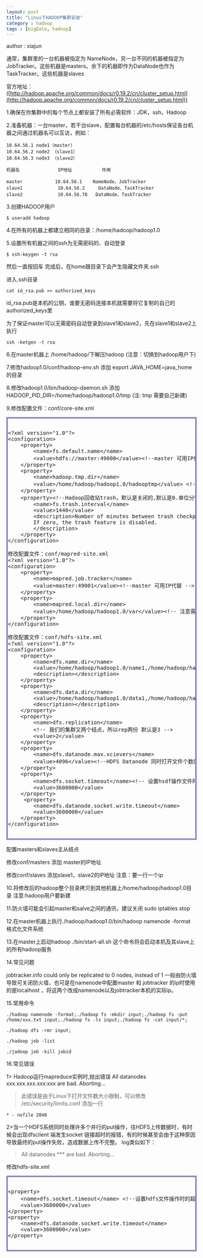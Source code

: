```yaml
---
layout: post
title: "Linux下HADOOP集群安装"
category : hadoop
tags : [bigData, hadoop]
---
```

author : xiajun


通常，集群里的一台机器被指定为 NameNode，另一台不同的机器被指定为JobTracker。这些机器是masters。余下的机器即作为DataNode也作为TaskTracker。这些机器是slaves

官方地址：([http://hadoop.apache.org/common/docs/r0.19.2/cn/cluster_setup.html](http://hadoop.apache.org/common/docs/r0.19.2/cn/cluster_setup.html))

1.确保在你集群中的每个节点上都安装了所有必需软件：JDK，ssh，Hadoop

2.准备机器：一台master，若干台slave，配置每台机器的/etc/hosts保证各台机器之间通过机器名可以互访，例如：

    10.64.56.1 node1（master）   
    10.64.56.2 node2 （slave1）   
    10.64.56.3 node3 （slave2）

	机器名              IP地址           作用

	master            10.64.56.1    NameNode、JobTracker
	slave1             10.64.56.2     DataNode、TaskTracker
	slave2             10.64.56.78   DataNode、TaskTracker
3.创建HADOOP用户

    $ useradd hadoop
4.在所有的机器上都建立相同的目录：/home/hadoop/hadoop1.0

5.设置所有机器之间的ssh为无需密码的、自动登录

	$ ssh-keygen -t rsa
然后一直按回车 完成后，在home跟目录下会产生隐藏文件夹.ssh

进入.ssh目录   

	cat id_rsa.pub >> authorized_keys 
 id_rsa.pub是本机的公钥，谁要无密码连接本机就需要将它复制的自己的authorized_keys里

 为了保证master可以无需密码自动登录到slave1和slave2，先在slave1和slave2上执行

	ssh -ketgen -t rsa
6.在master机器上 /home/hadoop/下解压hadoop (注意：切换到hadoop用户下)

7.修改hadoop1.0/conf/hadoop-env.sh 添加 export JAVA_HOME=java_home的目录

8.修改hadoop1.0/bin/hadoop-daemon.sh 添加 HADOOP_PID_DIR=/home/hadoop/hadoop1.0/tmp (注: tmp 需要自己新建)

9.修改配置文件：conf/core-site.xml

<?prettify lang=xml linenums=true?>
<pre class="prettyprint linenums" id="quine" style="border:4px solid #88c">
<xmp>
<?xml version="1.0"?>
<configuration>
	<property>
		<name>fs.default.name</name>
		<value>hdfs://master:49000</value><!--master 可用IP代替 -->
	</property>
	<property>
		<name>hadoop.tmp.dir</name>
		<value>/home/hadoop/hadoop1.0/hadooptmp</value> <!-- 注意需要新建hadooptmp目录 -->
	</property>
	<property><!--Hadoop回收站trash，默认是关闭的,默认是0.单位分钟。这里我设置的是1天（60*24）-->
		<name>fs.trash.interval</name>
		<value>1440</value>
		<description>Number of minutes between trash checkpoints.
		If zero, the trash feature is disabled.
        </description>
	</property>
</configuration>

修改配置文件：conf/mapred-site.xml
<?xml version="1.0"?> 
<configuration> 
	<property> 
		<name>mapred.job.tracker</name> 
		<value>master:49001</value><!--master 可用IP代替 -->
	</property> 
	<property> 
		<name>mapred.local.dir</name> 
		<value>/home/hadoop/hadoop1.0/var</value><!-- 注意需要新建var目录 并附上可执行的权限 重要 -->
	</property> 
</configuration>

修改配置文件：conf/hdfs-site.xml
<?xml version="1.0"?>
<configuration>
	<property>
		<name>dfs.name.dir</name>
		<value>/home/hadoop/hadoop1.0/name1,/home/hadoop/hadoop1.0/name2</value>
		<description></description>
	</property>
	<property>
		<name>dfs.data.dir</name>
		<value>/home/hadoop/hadoop1.0/data1,/home/hadoop/hadoop1.0/data2</value>
		<description></description>
	</property>
	<property>
		<name>dfs.replication</name>
		<!-- 我们的集群又两个结点，所以rep两份 默认是3 -->
		<value>2</value>
	</property>
	<property>
        <name>dfs.datanode.max.xcievers</name>
        <value>4096</value><!--HDFS Datanode 同时打开文件个数的上限-->
    </property>
	<property>
        <name>dfs.socket.timeout</name><!-- 设置hsdf操作文件时的超时时间 如果有hbase最好将hbase的设置和这个一样 -->
        <value>3600000</value>
    </property>
	 <property>
        <name>dfs.datanode.socket.write.timeout</name>
        <value>3600000</value>
    </property>
</configuration>
</xmp>
</pre>
配置masters和slaves主从结点

修改conf/masters 添加 master的IP地址

修改conf/slaves   添加slave1，slave2的IP地址 注意：要一行一个ip

10.将修改后的hadoop整个目录拷贝到其他机器上/home/hadoop/hadoop1.0目录  注意:hadoop用户要新建 

11.防火墙可能会引起master和salve之间的通讯，建议关闭  sudo iptables stop

12.在master机器上执行./hadoop/hadoop1.0/bin/hadoop namenode -format 格式化文件系统

13.在master上启动hadoop ./bin/start-all.sh 这个命令将会启动本机及其slave上的所有hadoop服务

14.常见问题

 jobtracker.info could only be replicated to 0 nodes, instead of 1 一般由防火墙导致可关闭防火墙，也可是在namenode中配置master 和 jobtracker 的ip时使用的是localhost ，将这两个改成namenode以及jobtracker本机的实际ip。

15.常用命令

	./hadoop namenode -format;./hadoop fs -mkdir input;./hadoop fs -put /home/xxx.txt input;./hadoop fs -ls input;./hadoop fs -cat input/*;

	./hadoop dfs -rmr input;

	./hadoop job -list

	./jadoop job -kill jobid
16.常见错误

1> Hadoop运行mapreduce实例时,抛出错误 All datanodes xxx.xxx.xxx.xxx:xxx are bad. Aborting…
> 此错误是由于Linux下打开文件数大小限制，可以修改 /etc/security/limits.conf 添加一行

	* - nofile 2048
2>当一个HDFS系统同时处理许多个并行的put操作，往HDFS上传数据时，有时候会出现dfsclient 端发生socket 链接超时的报错，有的时候甚至会由于这种原因导致最终的put操作失败，造成数据上传不完整。
log类似如下：
>All datanodes  *** are bad. Aborting...

修改hdfs-site.xml

<?prettify lang=xml linenums=true?>
<pre class="prettyprint linenums" id="quine" style="border:4px solid #88c">
<xmp>
<property>
	<name>dfs.socket.timeout</name> <!--设置hdfs文件操作时的超时时间 -->
	<value>3600000</value>
</property>
<property>
	<name>dfs.datanode.socket.write.timeout</name>
	<value>3600000</value>
</property>
</xmp>
</pre>
